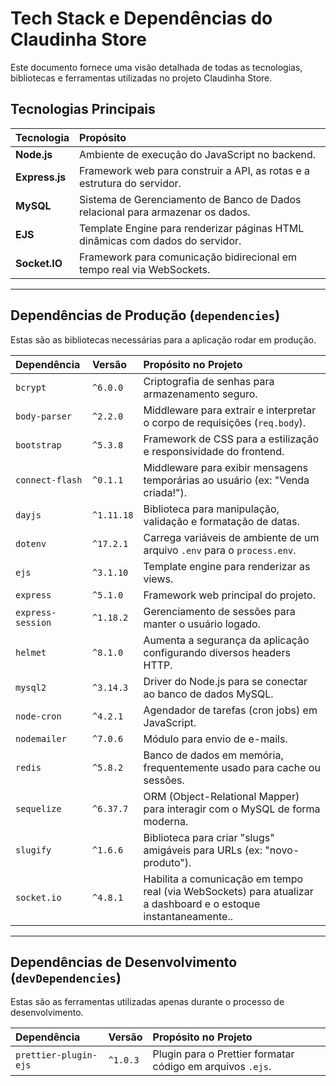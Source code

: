 # Tech Stack e Dependências do Claudinha Store

Este documento fornece uma visão detalhada de todas as tecnologias, bibliotecas e ferramentas utilizadas no projeto Claudinha Store.

## Tecnologias Principais

| Tecnologia     | Propósito                                                                      |
| :------------- | :----------------------------------------------------------------------------- |
| **Node.js**    | Ambiente de execução do JavaScript no backend.                                 |
| **Express.js** | Framework web para construir a API, as rotas e a estrutura do servidor.        |
| **MySQL**      | Sistema de Gerenciamento de Banco de Dados relacional para armazenar os dados. |
| **EJS**        | Template Engine para renderizar páginas HTML dinâmicas com dados do servidor.  |
| **Socket.IO**  | Framework para comunicação bidirecional em tempo real via WebSockets.          |

---

## Dependências de Produção (`dependencies`)

Estas são as bibliotecas necessárias para a aplicação rodar em produção.

| Dependência       | Versão     | Propósito no Projeto                                                                                            |
| :---------------- | :--------- | :-------------------------------------------------------------------------------------------------------------- |
| `bcrypt`          | `^6.0.0`   | Criptografia de senhas para armazenamento seguro.                                                               |
| `body-parser`     | `^2.2.0`   | Middleware para extrair e interpretar o corpo de requisições (`req.body`).                                      |
| `bootstrap`       | `^5.3.8`   | Framework de CSS para a estilização e responsividade do frontend.                                               |
| `connect-flash`   | `^0.1.1`   | Middleware para exibir mensagens temporárias ao usuário (ex: "Venda criada!").                                  |
| `dayjs`           | `^1.11.18` | Biblioteca para manipulação, validação e formatação de datas.                                                   |
| `dotenv`          | `^17.2.1`  | Carrega variáveis de ambiente de um arquivo `.env` para o `process.env`.                                        |
| `ejs`             | `^3.1.10`  | Template engine para renderizar as views.                                                                       |
| `express`         | `^5.1.0`   | Framework web principal do projeto.                                                                             |
| `express-session` | `^1.18.2`  | Gerenciamento de sessões para manter o usuário logado.                                                          |
| `helmet`          | `^8.1.0`   | Aumenta a segurança da aplicação configurando diversos headers HTTP.                                            |
| `mysql2`          | `^3.14.3`  | Driver do Node.js para se conectar ao banco de dados MySQL.                                                     |
| `node-cron`       | `^4.2.1`   | Agendador de tarefas (cron jobs) em JavaScript.                                                                 |
| `nodemailer`      | `^7.0.6`   | Módulo para envio de e-mails.                                                                                   |
| `redis`           | `^5.8.2`   | Banco de dados em memória, frequentemente usado para cache ou sessões.                                          |
| `sequelize`       | `^6.37.7`  | ORM (Object-Relational Mapper) para interagir com o MySQL de forma moderna.                                     |
| `slugify`         | `^1.6.6`   | Biblioteca para criar "slugs" amigáveis para URLs (ex: "novo-produto").                                         |
| `socket.io`       | `^4.8.1`   | Habilita a comunicação em tempo real (via WebSockets) para atualizar a dashboard e o estoque instantaneamente.. |

---

## Dependências de Desenvolvimento (`devDependencies`)

Estas são as ferramentas utilizadas apenas durante o processo de desenvolvimento.

| Dependência           | Versão   | Propósito no Projeto                                       |
| :-------------------- | :------- | :--------------------------------------------------------- |
| `prettier-plugin-ejs` | `^1.0.3` | Plugin para o Prettier formatar código em arquivos `.ejs`. |
